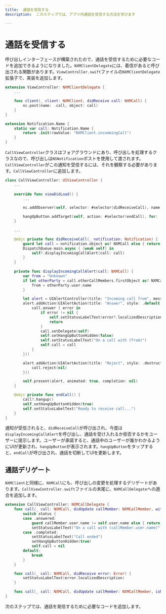 ```yaml
---
title:  通話を受信する
description:  このステップでは、アプリ内通話を受信する方法を学びます

---
```


通話を受信する
=======

呼び出しインターフェースが構築されたので、通話を受信するために必要なコードを追加できるようになりました。`NXMClientDelegate`には、着信があると呼び出される関数があります。`ViewController.swift`ファイルの`NXMClientDelegate`拡張子で、実装を追加します。

```swift
extension ViewController: NXMClientDelegate {
    ...

    func client(_ client: NXMClient, didReceive call: NXMCall) {
        nc.post(name: .call, object: call)
    }
}

extension Notification.Name {
    static var call: Notification.Name {
        return .init(rawValue: "NXMClient.incommingCall")
    }
}
```

`CallViewController`クラスはフォアグラウンドにあり、呼び出しを処理するクラスなので、呼び出しは`NSNotification`ポストを使用して渡されます。`CallViewController`がこの通知を受信するには、それを観察する必要があります。`CallViewController`に追加します。

```swift
class CallViewController: UIViewController {
    ...
    
    override func viewDidLoad() {
        ...

        nc.addObserver(self, selector: #selector(didReceiveCall), name: .call, object: nil)

        hangUpButton.addTarget(self, action: #selector(endCall), for: .touchUpInside)
    }

    ...

    @objc private func didReceiveCall(_ notification: Notification) {
        guard let call = notification.object as? NXMCall else { return }
        DispatchQueue.main.async { [weak self] in
            self?.displayIncomingCallAlert(call: call)
        }
    }
    
    private func displayIncomingCallAlert(call: NXMCall) {
        var from = "Unknown"
        if let otherParty = call.otherCallMembers.firstObject as? NXMCallMember {
            from = otherParty.user.name
        }

        let alert = UIAlertController(title: "Incoming call from", message: from, preferredStyle: .alert)
        alert.addAction(UIAlertAction(title: "Answer", style: .default, handler: { _ in
            call.answer { error in
                if error != nil {
                    self.setStatusLabelText(error?.localizedDescription)
                    return
                }
                call.setDelegate(self)
                self.setHangUpButtonHidden(false)
                self.setStatusLabelText("On a call with (from)")
                self.call = call
            }
        }))

        alert.addAction(UIAlertAction(title: "Reject", style: .destructive, handler: { _ in
            call.reject(nil)
        }))

        self.present(alert, animated: true, completion: nil)
    }

    @objc private func endCall() {
        call?.hangup()
        self.setHangUpButtonHidden(true)
        self.setStatusLabelText("Ready to receive call...")
    }
}
```

通知が受信されると、`didReceiveCall`が呼び出され、今度は`displayIncomingCallAlert`を呼び出し、通話を受け入れるか拒否するかをユーザーに提示します。ユーザーが承諾すると、通話中のユーザーが誰かわかるようにUIが更新され、`hangUpButton`が表示されます。`hangUpButton`をタップすると、`endCall`が呼び出され、通話を切断してUIを更新します。

通話デリゲート
-------

`NXMClient`と同様に、`NXMCall`にも、呼び出しの変更を処理するデリゲートがあります。`CallViewController.swift`ファイルの末尾に、`NXMCallDelegate`への適合を追加します。

```swift
extension CallViewController: NXMCallDelegate {
    func call(_ call: NXMCall, didUpdate callMember: NXMCallMember, with status: NXMCallMemberStatus) {
        switch status {
        case .answered:
            guard callMember.user.name != self.user.name else { return }
            setStatusLabelText("On a call with (callMember.user.name)")
        case .completed:
            setStatusLabelText("Call ended")
            setHangUpButtonHidden(true)
            self.call = nil
        default:
            break
        }
    }

    func call(_ call: NXMCall, didReceive error: Error) {
        setStatusLabelText(error.localizedDescription)
    }

    func call(_ call: NXMCall, didUpdate callMember: NXMCallMember, isMuted muted: Bool) {}
}
```

次のステップでは、通話を発信するために必要なコードを追加します。

